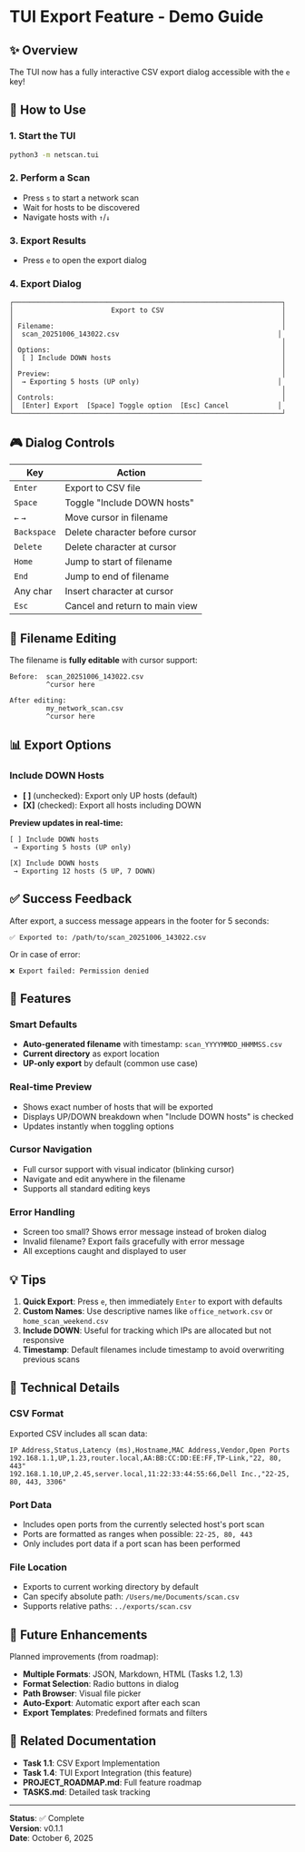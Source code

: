 # TUI Export Feature - Demo Guide

## ✨ Overview

The TUI now has a fully interactive CSV export dialog accessible with the `e` key!

## 🎯 How to Use

### 1. Start the TUI
```bash
python3 -m netscan.tui
```

### 2. Perform a Scan
- Press `s` to start a network scan
- Wait for hosts to be discovered
- Navigate hosts with `↑`/`↓`

### 3. Export Results
- Press `e` to open the export dialog

### 4. Export Dialog

```
┌──────────────────────────────────────────────────────────────────┐
│                        Export to CSV                             │
│                                                                  │
│ Filename:                                                        │
│  scan_20251006_143022.csv                                       │
│                                                                  │
│ Options:                                                         │
│  [ ] Include DOWN hosts                                          │
│                                                                  │
│ Preview:                                                         │
│  → Exporting 5 hosts (UP only)                                  │
│                                                                  │
│ Controls:                                                        │
│  [Enter] Export  [Space] Toggle option  [Esc] Cancel            │
└──────────────────────────────────────────────────────────────────┘
```

## 🎮 Dialog Controls

| Key | Action |
|-----|--------|
| `Enter` | Export to CSV file |
| `Space` | Toggle "Include DOWN hosts" |
| `←` `→` | Move cursor in filename |
| `Backspace` | Delete character before cursor |
| `Delete` | Delete character at cursor |
| `Home` | Jump to start of filename |
| `End` | Jump to end of filename |
| Any char | Insert character at cursor |
| `Esc` | Cancel and return to main view |

## 📝 Filename Editing

The filename is **fully editable** with cursor support:

```
Before:  scan_20251006_143022.csv
         ^cursor here
         
After editing:
         my_network_scan.csv
         ^cursor here
```

## 📊 Export Options

### Include DOWN Hosts
- **[ ]** (unchecked): Export only UP hosts (default)
- **[X]** (checked): Export all hosts including DOWN

**Preview updates in real-time:**
```
[ ] Include DOWN hosts
 → Exporting 5 hosts (UP only)

[X] Include DOWN hosts
 → Exporting 12 hosts (5 UP, 7 DOWN)
```

## ✅ Success Feedback

After export, a success message appears in the footer for 5 seconds:

```
✅ Exported to: /path/to/scan_20251006_143022.csv
```

Or in case of error:

```
❌ Export failed: Permission denied
```

## 🎨 Features

### Smart Defaults
- **Auto-generated filename** with timestamp: `scan_YYYYMMDD_HHMMSS.csv`
- **Current directory** as export location
- **UP-only export** by default (common use case)

### Real-time Preview
- Shows exact number of hosts that will be exported
- Displays UP/DOWN breakdown when "Include DOWN hosts" is checked
- Updates instantly when toggling options

### Cursor Navigation
- Full cursor support with visual indicator (blinking cursor)
- Navigate and edit anywhere in the filename
- Supports all standard editing keys

### Error Handling
- Screen too small? Shows error message instead of broken dialog
- Invalid filename? Export fails gracefully with error message
- All exceptions caught and displayed to user

## 💡 Tips

1. **Quick Export**: Press `e`, then immediately `Enter` to export with defaults
2. **Custom Names**: Use descriptive names like `office_network.csv` or `home_scan_weekend.csv`
3. **Include DOWN**: Useful for tracking which IPs are allocated but not responsive
4. **Timestamp**: Default filenames include timestamp to avoid overwriting previous scans

## 🔧 Technical Details

### CSV Format
Exported CSV includes all scan data:
```csv
IP Address,Status,Latency (ms),Hostname,MAC Address,Vendor,Open Ports
192.168.1.1,UP,1.23,router.local,AA:BB:CC:DD:EE:FF,TP-Link,"22, 80, 443"
192.168.1.10,UP,2.45,server.local,11:22:33:44:55:66,Dell Inc.,"22-25, 80, 443, 3306"
```

### Port Data
- Includes open ports from the currently selected host's port scan
- Ports are formatted as ranges when possible: `22-25, 80, 443`
- Only includes port data if a port scan has been performed

### File Location
- Exports to current working directory by default
- Can specify absolute path: `/Users/me/Documents/scan.csv`
- Supports relative paths: `../exports/scan.csv`

## 🚀 Future Enhancements

Planned improvements (from roadmap):

- **Multiple Formats**: JSON, Markdown, HTML (Tasks 1.2, 1.3)
- **Format Selection**: Radio buttons in dialog
- **Path Browser**: Visual file picker
- **Auto-Export**: Automatic export after each scan
- **Export Templates**: Predefined formats and filters

## 📖 Related Documentation

- **Task 1.1**: CSV Export Implementation
- **Task 1.4**: TUI Export Integration (this feature)
- **PROJECT_ROADMAP.md**: Full feature roadmap
- **TASKS.md**: Detailed task tracking

---

**Status**: ✅ Complete  
**Version**: v0.1.1  
**Date**: October 6, 2025
